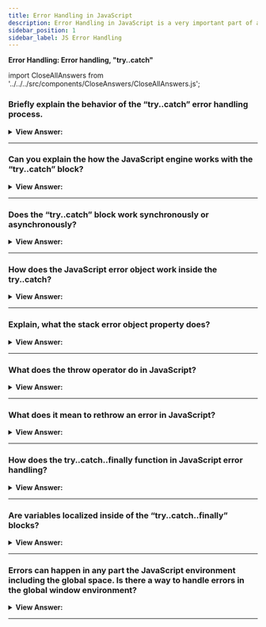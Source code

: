 ```yaml
---
title: Error Handling in JavaScript
description: Error Handling in JavaScript is a very important part of any web application.
sidebar_position: 1
sidebar_label: JS Error Handling
---
```


**Error Handling: Error handling, "try..catch"**

import CloseAllAnswers from '../../../src/components/CloseAnswers/CloseAllAnswers.js';

<CloseAllAnswers />

### Briefly explain the behavior of the “try..catch” error handling process.

<details>
  <summary><strong>View Answer:</strong></summary>
  <div>
  <div><strong>Interview Response:</strong> The try…catch construct has two main blocks, try and then catch blocks. First, the code in the try is executed on the try block. If there is no error, then it proceeds to execute and exit the code, skipping the catch. If there is an error in the try block, then the catch is invoked and the error is returned.</div><br />
  <div><strong>Technical Response:</strong> The try...catch construct has two main blocks: try, and then catch:<br /><br />
  <strong>Steps:</strong><br /><br />
  <ol>
    <li>First, the code in try &#123;...&#125; is executed.</li>
    <li>If there were no errors, then catch(err) is ignored: the execution reaches the end of try and goes on, skipping catch.</li>
    <li>If an error occurs, then the try execution is stopped, and control flows to the beginning of catch(err). The err variable (we can use any name for it) will contain an error object with details about what happened.</li>
  </ol>
  </div><br />
  <div><strong className="codeExample">Code Example:</strong><br /><br />

  <div></div>

```js
try {
  alert('Start of try runs'); // (1) <--

  lalala; // error, variable is not defined!

  alert('End of try (never reached)'); // (2)
} catch (err) {
  alert(`Error has occurred!`); // (3) <--
}
```

  </div>
  </div>
</details>

---

### Can you explain the how the JavaScript engine works with the “try..catch” block?

<details>
  <summary><strong>View Answer:</strong></summary>
  <div>
  <div><strong>Interview Response:</strong> The most notable part of the interaction with JavaScript engine is that the try..catch only works for runtime errors. For try..catch to work, the code must be runnable. In other words, it should be valid JavaScript.</div><br />
  <div><strong>Technical Response:</strong> The most notable part of the interaction with JavaScript engine is that the try..catch only works for runtime errors. For try..catch to work, the code must be runnable. In other words, it should be valid JavaScript. It won’t work if the code is syntactically wrong with the "try..catch" block. The JavaScript engine first reads the code, and then runs it. The errors that occur on the reading phase are called “parse-time” errors and are unrecoverable (from inside that code). That is because the engine cannot understand the code. So, try..catch can only handle errors that occur in valid code. Such errors are called “runtime errors” or, sometimes, “exceptions”.
  </div><br />
  <div><strong className="codeExample">Code Example:</strong><br /><br />

  <div></div>

```js
try {
  {{{{{{{{{{{{ // Syntax error will be invoked and not caught by catch handler
} catch(e) {
  alert("The engine can't understand this code, it's invalid");
}

```

  </div>
  </div>
</details>

---

### Does the “try..catch” block work synchronously or asynchronously?

<details>
  <summary><strong>View Answer:</strong></summary>
  <div>
  <div><strong>Interview Response:</strong> The JavaScript try..catch works synchronously when executed. We cannot use asynchronous methods or functions inside of the try block, because the code is set to execute later, while the catch has already finished. The code will die inside of the try block.</div><br />
  <div><strong>Technical Response:</strong> The JavaScript try..catch works synchronously when executed. If an exception happens in “scheduled” code, like in setTimeout, then try..catch won’t catch it. That’s because the function itself is executed later, when the engine has already left the try..catch construct. To catch an exception inside a scheduled function, try..catch must be inside that function.
  </div><br />
  <div><strong className="codeExample">Code Example:</strong><br /><br />

  <div></div>

```js
try {
  setTimeout(function () {
    noSuchVariable; // script will die here
  }, 1000);
} catch (e) {
  alert("won't work");
}

//////// HOW TO FIX THIS ////////

// try..catch must be called inside of the setTimeout function
setTimeout(function () {
  try {
    noSuchVariable; // try..catch handles the error!
  } catch {
    alert('error is caught here!');
  }
}, 1000);
```

  </div>
  </div>
</details>

---

### How does the JavaScript error object work inside the try..catch?

<details>
  <summary><strong>View Answer:</strong></summary>
  <div>
  <div><strong>Interview Response:</strong> For all built-in errors, the error object has two main properties including the name and message properties. The err.name reflects the name of the error like an undefined variable, which returns a ReferenceError. The err.message returns a text based message reflecting the error details.</div><br />
  <div><strong>Technical Response:</strong> When an error occurs, JavaScript generates an object containing the details about it. The object is then passed as an argument to catch. For all built-in errors, the error object has two main properties including the name and message properties. The err.name reflects the name of the error like an undefined variable, which returns a ReferenceError. The err.message returns a textual message reflecting the error details. In addition to the name and message properties, there are other non-standard properties available in most environments.
  </div><br />
  <div><strong className="codeExample">Code Example:</strong><br /><br />

  <div></div>

```js
try {
  lalala; // error, variable is not defined!
} catch (err) {
  alert(err.name); // ReferenceError
  alert(err.message); // lalala is not defined
  alert(err.stack); // ReferenceError: lalala is not defined at (...call stack)

  // Can also show an error as a whole
  // The error is converted to string as "name: message"
  alert(err); // ReferenceError: lalala is not defined
}
```

:::note
In addition to the name and message properties, there are other non-standard properties available in most environments.
:::

  </div>
  </div>
</details>

---

### Explain, what the stack error object property does?

<details>
  <summary><strong>View Answer:</strong></summary>
  <div>
  <div><strong>Interview Response:</strong> The error object stack property returns a string with information about the sequence of nested calls that led to the error within the current call stack. It is commonly used for JavaScript debugging purposes and helps to resolve issues within the code.
</div><br />
  <div><strong className="codeExample">Code Example:</strong><br /><br />

  <div></div>

```js
try {
  lalala; // error, variable is not defined!
} catch (err) {
  alert(err.stack); // ReferenceError: lalala is not defined at (...call stack)
}
```

  </div>
  </div>
</details>

---

### What does the throw operator do in JavaScript?

<details>
  <summary><strong>View Answer:</strong></summary>
  <div>
  <div><strong>Interview Response:</strong> In simple terms, the throw operator/statement throws a user-defined exception. Execution of the current function will stop and control will be passed to the first catch block in the call stack.
</div><br />
  <div><strong className="codeExample">Code Example:</strong><br /><br />

  <div></div>

```js
function getRectArea(width, height) {
  if (isNaN(width) || isNaN(height)) {
    throw 'Parameter is not a number!';
  }
}

try {
  getRectArea(3, 'A');
} catch (e) {
  console.error(e);
  // expected output: "Parameter is not a number!"
}

///////////////////////////////////

// Standard errors
let error = new Error(message);
// or
let error = new SyntaxError(message);
let error = new ReferenceError(message);
// ...

///////////////////////////////////

// Standard error use
let error = new Error('Things happen o_O');

alert(error.name); // Error
alert(error.message); // Things happen o_O
```

:::note
If no catch block exists among caller functions, the program will terminate. JavaScript has many built-in constructors for standard errors: Error, SyntaxError, ReferenceError, TypeError and others. We can use them to create error objects as well.
:::

  </div>
  </div>
</details>

---

### What does it mean to rethrow an error in JavaScript?

<details>
  <summary><strong>View Answer:</strong></summary>
  <div>
  <div><strong>Interview Response:</strong> When dealing with errors, handling them at the perimeter of your application is not always sufficient. By the time, the error bubbles up, we have often lost a lot of the context in which the error was thrown. As such, people will sometimes catch an error, record it locally in some way, and then rethrow it. Re-throwing is the basic concept of using a throw statement when there is no clear way to handle an error. This will maintain the original stack trace recorded by the error as you "pass it back up" the call-stack.</div><br />
  <div><strong>Technical Response:</strong>In JavaScript, there is no special "rethrow" keyword. You simply throw() the error that you caught. This will maintain the original stack trace recorded by the error as you "pass it back up" the call-stack.<br /><br />
  <strong>The “re-throwing” technique can be explained in more detail as:</strong><br /><br />
  <ol>
    <li>Catch gets all errors.</li>
    <li>In the catch(err) &#123;...&#125; block we analyze the error object err.</li>
    <li>If we don’t know how to handle it, we do throw err.</li>
  </ol>
  </div><br />
  <div><strong className="codeExample">Code Example:</strong><br /><br />

  <div></div>

```js
let json = '{ "age": 30 }'; // incomplete data
try {
  let user = JSON.parse(json);

  if (!user.name) {
    throw new SyntaxError('Incomplete data: no name');
  }

  blabla(); // unexpected error

  alert(user.name);
} catch (e) {
  if (e instanceof SyntaxError) {
    alert('JSON Error: ' + e.message);
  } else {
    throw e; // rethrow (*)
  }
}
```

  </div>
  </div>
</details>

---

### How does the try..catch..finally function in JavaScript error handling?

<details>
  <summary><strong>View Answer:</strong></summary>
  <div>
  <div><strong>Interview Response:</strong> In JavaScript, the try..catch..finally statement works in an ordered fashion. The first try block is where code execution happens. The catch statement executes if there is an exception in thrown in the try block. The finally statement block is all code that is ran after try and catch statements are completed. If, the try block executes without errors, then the finally block is executed. If the try statement results in an error, it passes the error to the catch block and then an only then does the finally statement run.
</div><br />
  <div><strong className="codeExample">Code Example:</strong><br /><br />

  <div></div>

```js
try {
  //... try to execute the code ...
} catch (e) {
  //... handle errors ...
} finally {
  //... execute always ...
}
```

  </div>
  </div>
</details>

---

### Are variables localized inside of the “try..catch..finally” blocks?

<details>
  <summary><strong>View Answer:</strong></summary>
  <div>
  <div><strong>Interview Response:</strong> Yes, as with everything in curly brackets (&#123;...&#125;) variables are localized to the “try..catch..finally” blocks individually. If, a variable is declared with one of the blocks then it is only accessible within that block.
</div><br />
  <div><strong className="codeExample">Code Example:</strong><br /><br />

  <div></div>

```js
let hello2 = 'Hello, JavaScript';

try {
  let hello = 'hello';
  console.log(hello); // returns "hello"
} catch (e) {
  console.log(e.message);
} finally {
  console.log(hello); // ReferenceError: hello is not defined
  console.log(hello2); // returns "Hello, JavaScript" from the global variable
}

console.log(hello); // ReferenceError: hello is not defined
```

  </div>
  </div>
</details>

---

### Errors can happen in any part the JavaScript environment including the global space. Is there a way to handle errors in the global window environment?

<details>
  <summary><strong>View Answer:</strong></summary>
  <div>
  <div><strong>Interview Response:</strong> Yes, we can use the global handler (global catch) window.onerror that is part of the Web API.</div><br />
  <div><strong>Technical Response:</strong> Yes, we can use the global handler (global catch) window.onerror that is part of the Web API. The onerror property of the GlobalEventHandlers mixin is an EventHandler that processes error events. Error events are fired at various targets for different kinds of errors such as runtime errors or when a resource (such as an img or script tags) fails to load. Installing a global error event handler is useful for automated collection of error reports.
  </div><br />
  <div><strong className="codeExample">Code Example:</strong><br /><br />

<strong>Syntax: </strong> window.onerror = function(message, source, lineno, colno, error) &#123; ... &#125;;<br /><br />

  <div></div>

```js
window.onerror = function (message, url, line, col, error) {
  alert(`${message}\n At ${line}:${col} of ${url}`);
};

function readData() {
  badFunc(); // Whoops, something went wrong!
}

readData();
```

  </div>
  </div>
</details>

---
